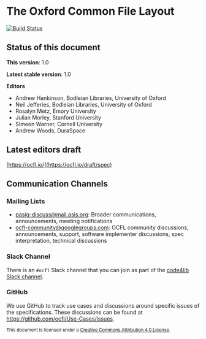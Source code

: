 # The Oxford Common File Layout

[![Build Status](https://app.travis-ci.com/OCFL/spec.svg?branch=main)](https://app.travis-ci.com/github/OCFL/spec)

## Status of this document

**This version**: 1.0

**Latest stable version**: 1.0

**Editors**

 - Andrew Hankinson, Bodleian Libraries, University of Oxford
 - Neil Jefferies, Bodleian Libraries, University of Oxford
 - Rosalyn Metz, Emory University
 - Julian Morley, Stanford University
 - Simeon Warner, Cornell University
 - Andrew Woods, DuraSpace
 
## Latest editors draft

[https://ocfl.io/](https://ocfl.io/draft/spec)
 
## Communication Channels

### Mailing Lists

 - pasig-discuss@mail.asis.org: Broader communications, announcements, meeting notifications
 - ocfl-community@googlegroups.com: OCFL community discussions, announcements, support, software implementer discussions, spec interpretation, technical discussions

### Slack Channel

There is an `#ocfl` Slack channel that you can join as part of the [code4lib Slack channel](https://code4lib.org/irc/#slack).

### GitHub

We use GitHub to track use cases and discussions around specific issues of the specifications. These discussions can be found
at https://github.com/ocfl/Use-Cases/issues.

<small>This document is licensed under a [Creative Commons Attribution 4.0 License](https://creativecommons.org/licenses/by/4.0/).</small>
